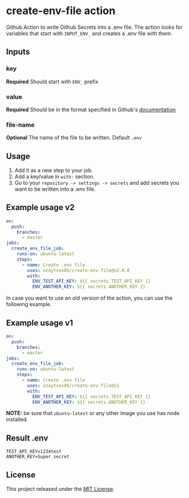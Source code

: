 # create-env-file action
Github Action to write Github Secrets into a .env file. The action looks for variables that start with `INPUT_ENV_` and creates a .env file with them.

## Inputs

### key
**Required** Should start with `ENV_` prefix

### value
**Required** Should be in the format specified in Github's [documentation](https://docs.github.com/en/free-pro-team@latest/actions/reference/encrypted-secrets#using-encrypted-secrets-in-a-workflow)
 
### file-name
**Optional** The name of the file to be written. Default  `.env`

## Usage
1. Add it as a new step to your job.
2. Add a key/value in `with:` section.
3. Go to your `repository -> settings -> secrets` and add secrets you want to be written into a .env file.

## Example usage v2
```yaml
on:
  push:
    branches:
      - master
jobs: 
  create_env_file_job:
    runs-on: ubuntu-latest
    steps:
      - name: Create .env file
        uses: ozaytsev86/create-env-file@v2.0.0
        with:
          ENV_TEST_API_KEY: ${{ secrets.TEST_API_KEY }}
          ENV_ANOTHER_KEY: ${{ secrets.ANOTHER_KEY }}
```

In case you want to use an old version of the action, you can use the following example.
## Example usage v1
```yaml
on:
  push:
    branches:
      - master
jobs: 
  create_env_file_job:
    runs-on: ubuntu-latest
    steps:
      - name: Create .env file
        uses: ozaytsev86/create-env-file@v1
        with:
          ENV_TEST_API_KEY: ${{ secrets.TEST_API_KEY }}
          ENV_ANOTHER_KEY: ${{ secrets.ANOTHER_KEY }}
```
**NOTE:** be sure that `ubuntu-latest` or any other image you use has node installed.
## Result .env
```text
TEST_API_KEY=1234test
ANOTHER_KEY=Super secret
```

## License

This project released under the [MIT License](LICENSE).
